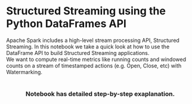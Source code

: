 # Structured Streaming using the Python DataFrames API

Apache Spark includes a high-level stream processing API, Structured Streaming. In this notebook we take a quick look at how to use the DataFrame API to build Structured Streaming applications. <br/> 
We want to compute real-time metrics like running counts and windowed counts on a stream of timestamped actions (e.g. Open, Close, etc) with Watermarking. <br />
 <br />
 <h3 align="center"> Notebook has detailed step-by-step exaplanation.</h3>
